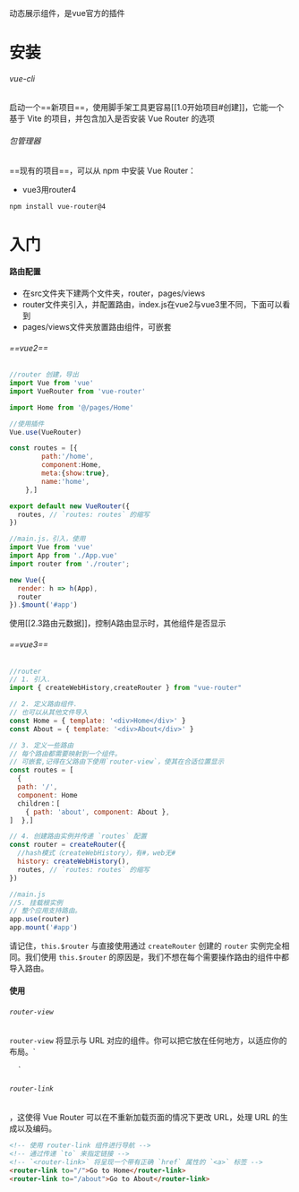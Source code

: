 动态展示组件，是vue官方的插件
# 安装
###### vue-cli
启动一个==新项目==，使用脚手架工具更容易[[1.0开始项目#创建]]，它能一个基于 Vite 的项目，并包含加入是否安装 Vue Router 的选项
###### 包管理器

==现有的项目==，可以从 npm 中安装 Vue Router：
- vue3用router4
```
npm install vue-router@4
```

# 入门
#### 路由配置
- 在src文件夹下建两个文件夹，router，pages/views
- router文件夹引入，并配置路由，index.js在vue2与vue3里不同，下面可以看到
- pages/views文件夹放置路由组件，可嵌套
###### ==vue2==
```js
//router 创建，导出
import Vue from 'vue'
import VueRouter from 'vue-router'

import Home from '@/pages/Home'

//使用插件
Vue.use(VueRouter)

const routes = [{
        path:'/home',
        component:Home,
        meta:{show:true},
        name:'home',
    },]

export default new VueRouter({
  routes, // `routes: routes` 的缩写
})

//main.js，引入，使用
import Vue from 'vue'
import App from './App.vue'
import router from './router';

new Vue({
  render: h => h(App),
  router
}).$mount('#app')
```
使用[[2.3路由元数据]]，控制A路由显示时，其他组件是否显示
###### ==vue3==
```js
//router
// 1. 引入.
import { createWebHistory,createRouter } from "vue-router"

// 2. 定义路由组件.
// 也可以从其他文件导入
const Home = { template: '<div>Home</div>' }
const About = { template: '<div>About</div>' }

// 3. 定义一些路由
// 每个路由都需要映射到一个组件。
// 可嵌套,记得在父路由下使用`router-view`，使其在合适位置显示
const routes = [
  { 
  path: '/', 
  component: Home 
  children：[
	{ path: 'about', component: About },
]  },]

// 4. 创建路由实例并传递 `routes` 配置
const router = createRouter({
  //hash模式（createWebHistory），有#，web无#
  history: createWebHistory(),
  routes, // `routes: routes` 的缩写
})

//main.js 
//5. 挂载根实例
// 整个应用支持路由。
app.use(router)
app.mount('#app')
```

请记住，`this.$router` 与直接使用通过 `createRouter` 创建的 `router` 实例完全相同。我们使用 `this.$router` 的原因是，我们不想在每个需要操作路由的组件中都导入路由。

#### 使用
###### `router-view`[​](https://router.vuejs.org/zh/guide/#router-view)

`router-view` 将显示与 URL 对应的组件。你可以把它放在任何地方，以适应你的布局。`  

    <router-view></router-view>`
###### `router-link`
，这使得 Vue Router 可以在不重新加载页面的情况下更改 URL，处理 URL 的生成以及编码。
```html
<!-- 使用 router-link 组件进行导航 --> 
<!-- 通过传递 `to` 来指定链接 --> 
<!-- `<router-link>` 将呈现一个带有正确 `href` 属性的 `<a>` 标签 --> 
<router-link to="/">Go to Home</router-link> 
<router-link to="/about">Go to About</router-link>
```
